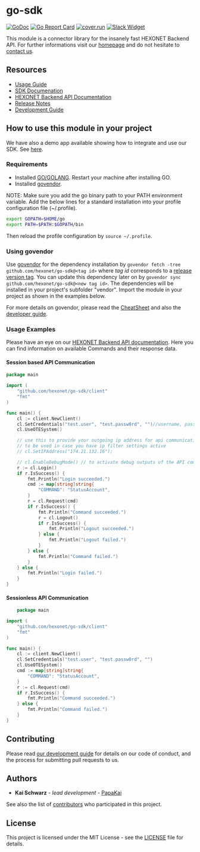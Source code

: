 # go-sdk

[![GoDoc](https://godoc.org/github.com/hexonet/go-sdk?status.svg)](https://godoc.org/github.com/hexonet/go-sdk)
[![Go Report Card](https://goreportcard.com/badge/github.com/hexonet/go-sdk)](https://goreportcard.com/report/github.com/hexonet/go-sdk)
[![cover.run](https://cover.run/go/github.com/hexonet/go-sdk.svg?style=flat&tag=golang-1.10)](https://cover.run/go?tag=golang-1.10&repo=github.com%2Fhexonet%2Fgo-sdk)
[![Slack Widget](https://camo.githubusercontent.com/984828c0b020357921853f59eaaa65aaee755542/68747470733a2f2f73332e65752d63656e7472616c2d312e616d617a6f6e6177732e636f6d2f6e6774756e612f6a6f696e2d75732d6f6e2d736c61636b2e706e67)](https://hexonet-sdk.slack.com/messages/CBFHLTL2X)

This module is a connector library for the insanely fast HEXONET Backend API. For further informations visit our [homepage](http://hexonet.net) and do not hesitate to [contact us](https://www.hexonet.net/contact).

## Resources

* [Usage Guide](https://github.com/hexonet/go-sdk/blob/master/README.md#how-to-use-this-module-in-your-project)
* [SDK Documenation](https://godoc.org/github.com/hexonet/go-sdk)
* [HEXONET Backend API Documentation](https://github.com/hexonet/hexonet-api-documentation/tree/master/API)
* [Release Notes](https://github.com/hexonet/go-sdk/releases)
* [Development Guide](https://github.com/hexonet/go-sdk/wiki/Development-Guide)

## How to use this module in your project

We have also a demo app available showing how to integrate and use our SDK. See [here](https://github.com/hexonet/go-sdk-demo).

### Requirements

* Installed [GO/GOLANG](https://golang.org/doc/install). Restart your machine after installing GO.
* Installed [govendor](https://github.com/kardianos/govendor).

NOTE: Make sure you add the go binary path to your PATH environment variable. Add the below lines for a standard installation into your profile configuration file (~/.profile).

```bash
export GOPATH=$HOME/go
export PATH=$PATH:$GOPATH/bin
```

Then reload the profile configuration by `source ~/.profile`.

### Using govendor

Use [govendor](https://github.com/kardianos/govendor) for the dependency installation by `govendor fetch -tree github.com/hexonet/go-sdk@<tag id>` where *tag id* corresponds to a [release version tag](https://github.com/hexonet/go-sdk/releases). You can update this dependency later on by `govendor sync github.com/hexonet/go-sdk@<new tag id>`. The dependencies will be installed in your project's subfolder "vendor". Import the module in your project as shown in the examples below.

For more details on govendor, please read the [CheatSheet](https://github.com/kardianos/govendor/wiki/Govendor-CheatSheet) and also the [developer guide](https://github.com/kardianos/govendor/blob/master/doc/dev-guide.md).

### Usage Examples

Please have an eye on our [HEXONET Backend API documentation](https://github.com/hexonet/hexonet-api-documentation/tree/master/API). Here you can find information on available Commands and their response data.

#### Session based API Communication

```go
package main

import (
    "github.com/hexonet/go-sdk/client"
    "fmt"
)

func main() {
    cl := client.NewClient()
    cl.SetCredentials("test.user", "test.passw0rd", "")//username, password, otp code (2FA)
    cl.UseOTESystem()

    // use this to provide your outgoing ip address for api communication
    // to be used in case you have ip filter settings active
    // cl.SetIPAddress("174.21.132.16");

    // cl.EnableDebugMode() // to activate debug outputs of the API communication
    r := cl.Login()
    if r.IsSuccess() {
        fmt.Println("Login succeeded.")
        cmd := map[string]string{
            "COMMAND": "StatusAccount",
        }
        r = cl.Request(cmd)
        if r.IsSuccess() {
            fmt.Println("Command succeeded.")
            r = cl.Logout()
            if r.IsSuccess() {
                fmt.Println("Logout succeeded.")
            } else {
                fmt.Println("Logout failed.")
            }
        } else {
            fmt.Println("Command failed.")
        }
    } else {
        fmt.Println("Login failed.")
    }
}
```

#### Sessionless API Communication

```go
    package main

import (
    "github.com/hexonet/go-sdk/client"
    "fmt"
)

func main() {
    cl := client.NewClient()
    cl.SetCredentials("test.user", "test.passw0rd", "")
    cl.UseOTESystem()
    cmd := map[string]string{
        "COMMAND": "StatusAccount",
    }
    r := cl.Request(cmd)
    if r.IsSuccess() {
        fmt.Println("Command succeeded.")
    } else {
        fmt.Println("Command failed.")
    }
}
```

## Contributing

Please read [our development guide](https://github.com/hexonet/go-sdk/wiki/Development-Guide) for details on our code of conduct, and the process for submitting pull requests to us.

## Authors

* **Kai Schwarz** - *lead development* - [PapaKai](https://github.com/papakai)

See also the list of [contributors](https://github.com/hexonet/go-sdk/graphs/contributors) who participated in this project.

## License

This project is licensed under the MIT License - see the [LICENSE](LICENSE) file for details.
